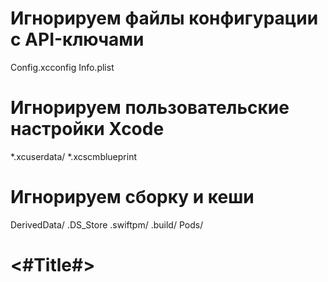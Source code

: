 # Игнорируем файлы конфигурации с API-ключами
Config.xcconfig
Info.plist

# Игнорируем пользовательские настройки Xcode
*.xcuserdata/
*.xcscmblueprint

# Игнорируем сборку и кеши
DerivedData/
.DS_Store
.swiftpm/
.build/
Pods/
#  <#Title#>

